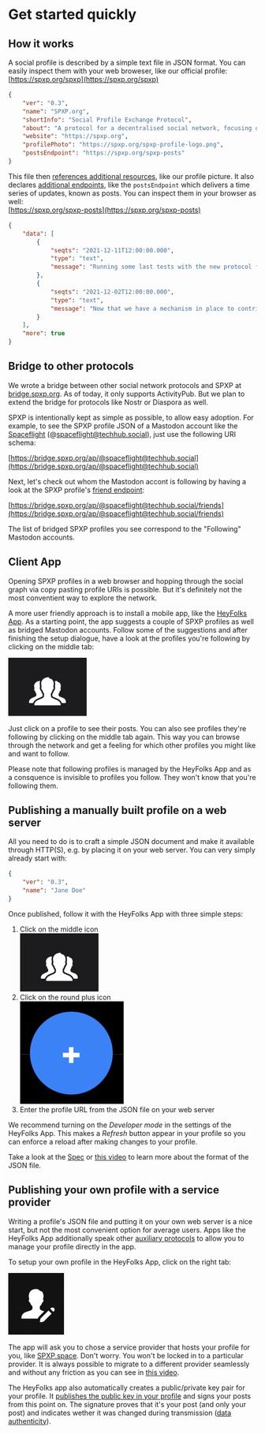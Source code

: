 # Get started quickly

## How it works

A social profile is described by a simple text file in JSON format. You can easily inspect them with your web broweser, like  our official profile:   
[https://spxp.org/spxp](https://spxp.org/spxp)

```json
{
    "ver": "0.3",
    "name": "SPXP.org",
    "shortInfo": "Social Profile Exchange Protocol",
    "about": "A protocol for a decentralised social network, focusing on privacy, security and individual sovereignty.",
    "website": "https://spxp.org",
    "profilePhoto": "https://spxp.org/spxp-profile-logo.png",
    "postsEndpoint": "https://spxp.org/spxp-posts"
}
```

This file then [references additional resources](https://github.com/spxp/spxp-specs/blob/v0.3/SPXP-Spec.md#5-social-profile-root-document), like our profile picture. It also declares [additional endpoints](https://github.com/spxp/spxp-specs/blob/v0.3/SPXP-Spec.md#10-posts-endpoint), like the `postsEndpoint` which delivers a time series of updates, known as posts. You can inspect them in your browser as well:  
[https://spxp.org/spxp-posts](https://spxp.org/spxp-posts)

```json
{
    "data": [
        {
            "seqts": "2021-12-11T12:00:00.000",
            "type": "text",
            "message": "Running some last tests with the new protocol features. You will soon see PRs..."
        },
        {
            "seqts": "2021-12-02T12:00:00.000",
            "type": "text",
            "message": "Now that we have a mechanism in place to contribute posts to peer profiles, we can build ..."
        }
    ],
    "more": true
}
```

## Bridge to other protocols

We wrote a bridge between other social network protocols and SPXP at [bridge.spxp.org](https://bridge.spxp.org). As of today, it only supports ActivityPub. But we plan to extend the bridge for protocols like Nostr or Diaspora as well.

SPXP is intentionally kept as simple as possible, to allow easy adoption. For example, to see the SPXP profile JSON of a Mastodon account like the [Spaceflight](https://techhub.social/@spaceflight) (@spaceflight@techhub.social), just use the following URI schema:

[https://bridge.spxp.org/ap/@spaceflight@techhub.social](https://bridge.spxp.org/ap/@spaceflight@techhub.social)  

Next, let's check out whom the Mastodon accont is following by having a look at the SPXP profile's [friend endpoint](https://github.com/spxp/spxp-specs/blob/master/SPXP-Spec.md#9-friends-endpoint):

[https://bridge.spxp.org/ap/@spaceflight@techhub.social/friends](https://bridge.spxp.org/ap/@spaceflight@techhub.social/friends)  

The list of bridged SPXP profiles you see correspond to the "Following" Mastodon accounts. 

## Client App

Opening SPXP profiles in a web browser and hopping through the social graph via copy pasting profile URIs is possible. But it's definitely not the most conventient way to explore the network. 

A more user friendly approach is to install a mobile app, like the [HeyFolks App](https://heyfolks.app). As a starting point, the app suggests a couple of SPXP profiles as well as bridged Mastodon accounts. Follow some of the suggestions and after finishing the setup dialogue, have a look at the profiles you're following by clicking on the middle tab:

![middle-tab icon][middle-tab]

Just click on a profile to see their posts. You can also see profiles they're following by clicking on the middle tab again. This way you can browse through the network and get a feeling for which other profiles you might like and want to follow.

Please note that following profiles is managed by the HeyFolks App and as a consquence is invisible to profiles you follow. They won't know that you're following them.



## Publishing a manually built profile on a web server

All  you need to do is to craft a simple JSON document and make it available through HTTP(S), e.g. by placing it on your web server. You can very simply already start with:

```json
{
    "ver": "0.3",
    "name": "Jane Doe"
}
```

Once published, follow it with the HeyFolks App with three simple steps:
1. Click on the middle icon  
   ![middle-tab icon][middle-tab]
2. Click on the round plus icon  
   ![round-plus][round-plus]  
3. Enter the profile URL from the JSON file on your web server

We recommend turning on the *Developer mode* in the settings of the HeyFolks App. This makes a *Refresh* button appear in your profile so you can enforce a reload after making changes to your profile.

Take a look at the [Spec](https://github.com/spxp/spxp-specs/blob/master/SPXP-Spec.md) or [this video](https://www.youtube.com/watch?v=C0S0Oa4G1M4) to learn more about the format of the JSON file.

## Publishing your own profile with a service provider

Writing a profile's JSON file and putting it on your own web server is a nice start, but not the most convenient option for average users. Apps like the HeyFolks App additionally speak other [auxiliary protocols](https://github.com/spxp/spxp-specs/blob/master/SPXP-SPE-Spec.md) to allow you to manage your profile directly in the app.

To setup your own profile in the HeyFolks App, click on the right tab:

![right-tab][right-tab]

The app will ask you to chose a service provider that hosts your profile for you, like [SPXP.space](https://spxp.space). Don't worry. You won't be locked in to a particular provider. It is always possible to migrate to a different provider seamlessly and without any friction as you can see in [this video](https://www.youtube.com/watch?v=kDv0rW8uEwA).

The HeyFolks app also automatically creates a public/private key pair for your profile. It [publishes the public key in your profile](https://github.com/spxp/spxp-specs/blob/master/SPXP-Spec.md#6-profile-reference-object) and signs your posts from this point on. The signature proves that it's your post (and only your post) and indicates wether it was changed during transmission ([data authenticity](https://github.com/spxp/spxp-specs/blob/master/SPXP-Spec.md#8-data-authenticity)).



 
[middle-tab]:./assets/middle-tab.jpg?s=50
[round-plus]:./assets/round-plus.jpg?s=50
[right-tab]:./assets/right-tab.jpg?s=50